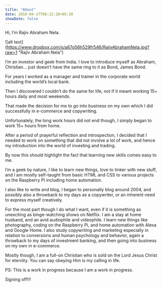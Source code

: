 ```yaml
---
title: "About"
date: 2018-04-27T06:22:20+05:30
showDate: false
---
```

Hi, I’m Rajiv Abraham Nela.

![alt text] (https://www.dropbox.com/s/a67q56h529fr546/RajivAbrahamNela.jpg?raw=1 "Rajiv Abraham Nela")

I’m an investor and geek from India. I love to introduce myself as Abraham, Christian… just doesn’t have the same ring to it as Bond, James Bond.

For years I worked as a manager and trainer in the corporate world including the world’s local bank.

Then I discovered I couldn’t do the same for life, not if it meant working 15+ hours daily and most weekends.

That made the decision for me to go into business on my own which I did successfully in e-commerce and copywriting.

Unfortunately, the long work hours did not end though, I simply began to work 15+ hours from home.

After a period of prayerful reflection and introspection, I decided that I needed to work on something that did not involve a lot of work, and hence my introduction into the world of investing and trading.

By now this should highlight the fact that learning new skills comes easy to me.

I’m a geek by nature, I like to learn new things, love to tinker with new stuff, and I am mostly self-taught from basic HTML and CSS to various projects on the Raspberry Pi including home automation.

I also like to write and blog, I began to personally blog around 2004, and possibly also a throwback to my days as a copywriter, or an inherent need to express myself creatively.

For the most part though I do what I want, even if it is something as unexciting as binge-watching shows on Netflix. I am a stay at home husband, and an avid audiophile and videophile. I learn new things like photography, coding on the Raspberry Pi, and home automation with Alexa and Google Home. I also study copywriting and marketing especially in relation to conversions and human psychology and behavior, again a throwback to my days of investment banking, and then going into business on my own in e-commerce.

Mostly though, I am a full-on Christian who is sold on the Lord Jesus Christ for eternity. You can say obeying Him is my calling in life.

PS: This is a work in progress because I am a work in progress.

Signing off!!!